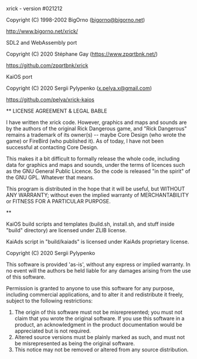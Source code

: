 xrick - version #021212

Copyright (C) 1998-2002 BigOrno (bigorno@bigorno.net)

http://www.bigorno.net/xrick/

SDL2 and WebAssembly port

Copyright (C) 2020 Stéphane Gay (https://www.zpqrtbnk.net/)

https://github.com/zpqrtbnk/xrick

KaiOS port

Copyright (C) 2020 Sergii Pylypenko (x.pelya.x@gmail.com)

https://github.com/pelya/xrick-kaios


** LICENSE AGREEMENT & LEGAL BABLE

I have written the xrick code. However, graphics and maps and sounds
are by the authors of the original Rick Dangerous game, and "Rick
Dangerous" remains a trademark of its owner(s) -- maybe Core Design
(who wrote the game) or FireBird (who published it). As of today, I
have not been successful at contacting Core Design.

This makes it a bit difficult to formally release the whole code,
including data for graphics and maps and sounds, under the terms of
licences such as the GNU General Public Licence. So the code is
released "in the spirit" of the GNU GPL. Whatever that means.

This program is distributed in the hope that it will be useful, but
WITHOUT ANY WARRANTY; without even the implied warranty of MERCHANTABILITY
or FITNESS FOR A PARTICULAR PURPOSE.

**

KaiOS build scripts and templates (build.sh, install.sh,
and stuff inside "build" directory) are licensed under ZLIB license.

KaiAds script in "build/kaiads" is licensed under KaiAds proprietary license.

Copyright (C) 2020 Sergii Pylypenko

This software is provided 'as-is', without any express or implied
warranty.  In no event will the authors be held liable for any damages
arising from the use of this software.

Permission is granted to anyone to use this software for any purpose,
including commercial applications, and to alter it and redistribute it
freely, subject to the following restrictions:

1. The origin of this software must not be misrepresented; you must not
   claim that you wrote the original software. If you use this software
   in a product, an acknowledgment in the product documentation would be
   appreciated but is not required. 
2. Altered source versions must be plainly marked as such, and must not be
   misrepresented as being the original software.
3. This notice may not be removed or altered from any source distribution.
